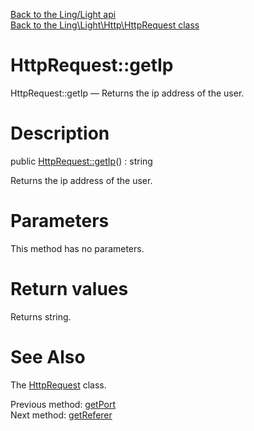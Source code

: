 [Back to the Ling/Light api](https://github.com/lingtalfi/Light/blob/master/doc/api/Ling/Light.md)<br>
[Back to the Ling\Light\Http\HttpRequest class](https://github.com/lingtalfi/Light/blob/master/doc/api/Ling/Light/Http/HttpRequest.md)


HttpRequest::getIp
================



HttpRequest::getIp — Returns the ip address of the user.




Description
================


public [HttpRequest::getIp](https://github.com/lingtalfi/Light/blob/master/doc/api/Ling/Light/Http/HttpRequest/getIp.md)() : string




Returns the ip address of the user.




Parameters
================

This method has no parameters.


Return values
================

Returns string.








See Also
================

The [HttpRequest](https://github.com/lingtalfi/Light/blob/master/doc/api/Ling/Light/Http/HttpRequest.md) class.

Previous method: [getPort](https://github.com/lingtalfi/Light/blob/master/doc/api/Ling/Light/Http/HttpRequest/getPort.md)<br>Next method: [getReferer](https://github.com/lingtalfi/Light/blob/master/doc/api/Ling/Light/Http/HttpRequest/getReferer.md)<br>

